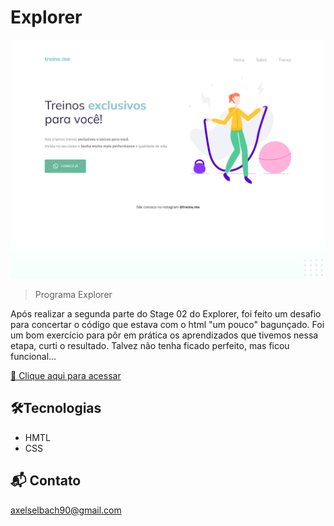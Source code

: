 # Explorer

![preview](./github/p.png)

>Programa Explorer

Após realizar a segunda parte do Stage 02 do Explorer, foi feito um desafio para concertar o código que estava com o html "um pouco" bagunçado. Foi um bom exercício para pôr em prática os aprendizados que tivemos nessa etapa, curti o resultado. Talvez não tenha ficado perfeito, mas ficou funcional...

[🔗 Clique aqui para acessar](https://axelselbach.github.io/Desafio-Intermedi-rio-Stage-02-Explorer/)

## 🛠️Tecnologias

- HMTL
- CSS

## 📬 Contato

axelselbach90@gmail.com